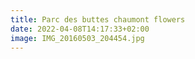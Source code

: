 ```yaml
---
title: Parc des buttes chaumont flowers
date: 2022-04-08T14:17:33+02:00
image: IMG_20160503_204454.jpg
---
```


